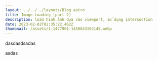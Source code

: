 ```yaml
---
layout: ../../../layouts/Blog.astro
title: Image Loading [part 2]
description: load hình ảnh dựa vào viewport, sử dụng intersection
date: 2023-02-02T02:35:22.462Z
thumbnail: /assets/1-1477901-1450843193145.webp
---
```

dasdasdsadas

asdas